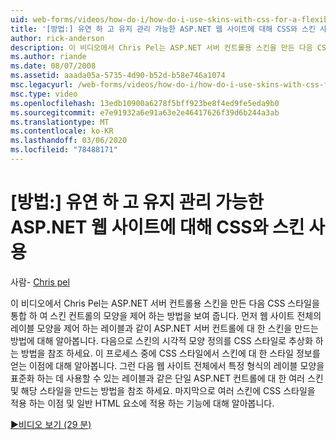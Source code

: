 ```yaml
---
uid: web-forms/videos/how-do-i/how-do-i-use-skins-with-css-for-a-flexible-and-maintainable-aspnet-web-site
title: '[방법:] 유연 하 고 유지 관리 가능한 ASP.NET 웹 사이트에 대해 CSS와 스킨 사용 | Microsoft Docs'
author: rick-anderson
description: 이 비디오에서 Chris Pel는 ASP.NET 서버 컨트롤용 스킨을 만든 다음 CSS 스타일을 통합 하 여 스킨의 모양을 제어 하는 방법을 보여 줍니다.
ms.author: riande
ms.date: 08/07/2008
ms.assetid: aaada05a-5735-4d90-b52d-b58e746a1074
msc.legacyurl: /web-forms/videos/how-do-i/how-do-i-use-skins-with-css-for-a-flexible-and-maintainable-aspnet-web-site
msc.type: video
ms.openlocfilehash: 13edb10900a6278f5bff923be8f4ed9fe5eda9b0
ms.sourcegitcommit: e7e91932a6e91a63e2e46417626f39d6b244a3ab
ms.translationtype: MT
ms.contentlocale: ko-KR
ms.lasthandoff: 03/06/2020
ms.locfileid: "78488171"
---
```

# <a name="how-do-i-use-skins-with-css-for-a-flexible-and-maintainable-aspnet-web-site"></a>[방법:] 유연 하 고 유지 관리 가능한 ASP.NET 웹 사이트에 대해 CSS와 스킨 사용

사람- [Chris pel](https://twitter.com/chrispels)

이 비디오에서 Chris Pel는 ASP.NET 서버 컨트롤용 스킨을 만든 다음 CSS 스타일을 통합 하 여 스킨 컨트롤의 모양을 제어 하는 방법을 보여 줍니다. 먼저 웹 사이트 전체의 레이블 모양을 제어 하는 레이블과 같이 ASP.NET 서버 컨트롤에 대 한 스킨을 만드는 방법에 대해 알아봅니다. 다음으로 스킨의 시각적 모양 정의를 CSS 스타일로 추상화 하는 방법을 참조 하세요. 이 프로세스 중에 CSS 스타일에서 스킨에 대 한 스타일 정보를 얻는 이점에 대해 알아봅니다. 그런 다음 웹 사이트 전체에서 특정 형식의 레이블 모양을 표준화 하는 데 사용할 수 있는 레이블과 같은 단일 ASP.NET 컨트롤에 대 한 여러 스킨 및 해당 스타일을 만드는 방법을 참조 하세요. 마지막으로 여러 스킨에 CSS 스타일을 적용 하는 이점 및 일반 HTML 요소에 적용 하는 기능에 대해 알아봅니다.

[&#9654;비디오 보기 (29 분)](https://channel9.msdn.com/Blogs/ASP-NET-Site-Videos/how-do-i-use-skins-with-css-for-a-flexible-and-maintainable-aspnet-web-site)
